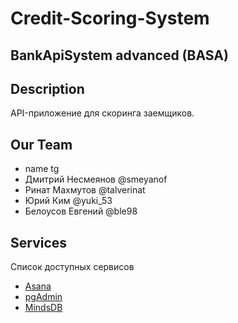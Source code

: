 # Credit-Scoring-System
## BankApiSystem advanced (BASA)

## Description
API-приложение для скоринга заемщиков. 

## Our Team
- name                      tg
- Дмитрий Несмеянов         @smeyanof
- Ринат Махмутов            @talverinat
- Юрий Ким                  @yuki_53
- Белоусов Евгений          @ble98

## Services 
Список доступных сервисов
- [Asana](https://app.asana.com/0/home/1205395215309077)
- [pgAdmin](http://185.174.136.172/pgadmin4/browser/)
- [MindsDB](http://185.174.136.172:47334/editor)
